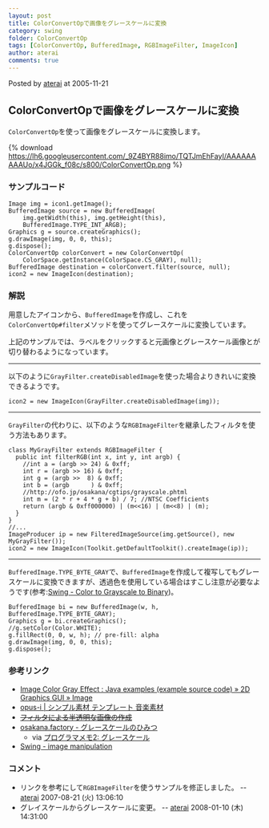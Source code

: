 ```yaml
---
layout: post
title: ColorConvertOpで画像をグレースケールに変換
category: swing
folder: ColorConvertOp
tags: [ColorConvertOp, BufferedImage, RGBImageFilter, ImageIcon]
author: aterai
comments: true
---
```


Posted by [aterai](http://terai.xrea.jp/aterai.html) at 2005-11-21

## ColorConvertOpで画像をグレースケールに変換
`ColorConvertOp`を使って画像をグレースケールに変換します。


{% download https://lh6.googleusercontent.com/_9Z4BYR88imo/TQTJmEhFayI/AAAAAAAAAUo/x4JGGk_f08c/s800/ColorConvertOp.png %}

### サンプルコード
<pre class="prettyprint"><code>Image img = icon1.getImage();
BufferedImage source = new BufferedImage(
    img.getWidth(this), img.getHeight(this),
    BufferedImage.TYPE_INT_ARGB);
Graphics g = source.createGraphics();
g.drawImage(img, 0, 0, this);
g.dispose();
ColorConvertOp colorConvert = new ColorConvertOp(
    ColorSpace.getInstance(ColorSpace.CS_GRAY), null);
BufferedImage destination = colorConvert.filter(source, null);
icon2 = new ImageIcon(destination);
</code></pre>

### 解説
用意したアイコンから、`BufferedImage`を作成し、これを`ColorConvertOp#filter`メソッドを使ってグレースケールに変換しています。

上記のサンプルでは、ラベルをクリックすると元画像とグレースケール画像とが切り替わるようになっています。

- - - -
以下のように`GrayFilter.createDisabledImage`を使った場合よりきれいに変換できるようです。

<pre class="prettyprint"><code>icon2 = new ImageIcon(GrayFilter.createDisabledImage(img));
</code></pre>

- - - -
`GrayFilter`の代わりに、以下のような`RGBImageFilter`を継承したフィルタを使う方法もあります。

<pre class="prettyprint"><code>class MyGrayFilter extends RGBImageFilter {
  public int filterRGB(int x, int y, int argb) {
    //int a = (argb &gt;&gt; 24) &amp; 0xff;
    int r = (argb &gt;&gt; 16) &amp; 0xff;
    int g = (argb &gt;&gt;  8) &amp; 0xff;
    int b = (argb      ) &amp; 0xff;
    //http://ofo.jp/osakana/cgtips/grayscale.phtml
    int m = (2 * r + 4 * g + b) / 7; //NTSC Coefficients
    return (argb &amp; 0xff000000) | (m&lt;&lt;16) | (m&lt;&lt;8) | (m);
  }
}
//...
ImageProducer ip = new FilteredImageSource(img.getSource(), new MyGrayFilter());
icon2 = new ImageIcon(Toolkit.getDefaultToolkit().createImage(ip));
</code></pre>

- - - -
`BufferedImage.TYPE_BYTE_GRAY`で、`BufferedImage`を作成して複写してもグレースケールに変換できますが、透過色を使用している場合はすこし注意が必要なようです(参考:[Swing - Color to Grayscale to Binary](https://forums.oracle.com/thread/1373262))。

<pre class="prettyprint"><code>BufferedImage bi = new BufferedImage(w, h, BufferedImage.TYPE_BYTE_GRAY);
Graphics g = bi.createGraphics();
//g.setColor(Color.WHITE);
g.fillRect(0, 0, w, h); // pre-fill: alpha
g.drawImage(img, 0, 0, this);
g.dispose();
</code></pre>

### 参考リンク
- [Image Color Gray Effect : Java examples (example source code) » 2D Graphics GUI » Image](http://www.java2s.com/Code/Java/2D-Graphics-GUI/ImageColorGrayEffect.htm)
- [opus-i | シンプル素材 テンプレート 音楽素材](http://opus-i.biz/)
- ~~[フィルタによる半透明な画像の作成](http://numata.aquasky.jp/programming/java/graphics/FilteringImage.html)~~
- [osakana.factory - グレースケールのひみつ](http://ofo.jp/osakana/cgtips/grayscale.phtml)
    - via [プログラマメモ2: グレースケール](http://programamemo2.blogspot.com/2007/08/blog-post_21.html)
- [Swing - image manipulation](https://forums.oracle.com/thread/1903279)

<!-- dummy comment line for breaking list -->

### コメント
- リンクを参考にして`RGBImageFilter`を使うサンプルを修正しました。 -- [aterai](http://terai.xrea.jp/aterai.html) 2007-08-21 (火) 13:06:10
- グレイスケールからグレースケールに変更。 -- [aterai](http://terai.xrea.jp/aterai.html) 2008-01-10 (木) 14:31:00

<!-- dummy comment line for breaking list -->

